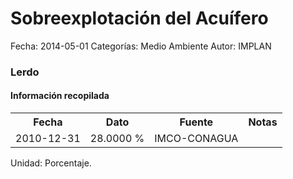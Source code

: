 Sobreexplotación del Acuífero
=====

Fecha: 2014-05-01
Categorías: Medio Ambiente
Autor: IMPLAN

### Lerdo

#### Información recopilada

<table class="table table-hover table-bordered">
  <tr><th>Fecha</th><th>Dato</th><th>Fuente</th><th>Notas</th></tr>
  <tr><td>2010-12-31</td><td>28.0000 %</td><td>IMCO-CONAGUA</td><td></td></tr>
</table>

Unidad: Porcentaje.
